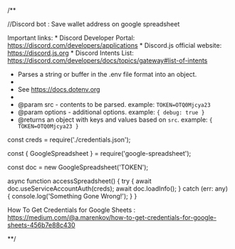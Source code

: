 /**

//Discord bot : Save wallet address on google spreadsheet 

Important links:
	* Discord Developer Portal: https://discord.com/developers/applications
	* Discord.js official website: https://discord.js.org 
	* Discord Intents List: https://discord.com/developers/docs/topics/gateway#list-of-intents

 * Parses a string or buffer in the .env file format into an object.
 *
 * See https://docs.dotenv.org
 *
 * @param src - contents to be parsed. example: `TOKEN=OTQ0Mjcya23`
 * @param options - additional options. example: `{ debug: true }`
 * @returns an object with keys and values based on `src`. example: `{ TOKEN=OTQ0Mjcya23 }` 
 
const creds = require('./credentials.json');

const { GoogleSpreadsheet } = require('google-spreadsheet');

const doc = new GoogleSpreadsheet('TOKEN');

async function accessSpreadsheet() {
    try {
        await doc.useServiceAccountAuth(creds);
        await doc.loadInfo();
    } catch (err: any) {
        console.log('Something Gone Wrong!');
    }
}

How To Get Credentials for Google Sheets : https://medium.com/@a.marenkov/how-to-get-credentials-for-google-sheets-456b7e88c430

**/
